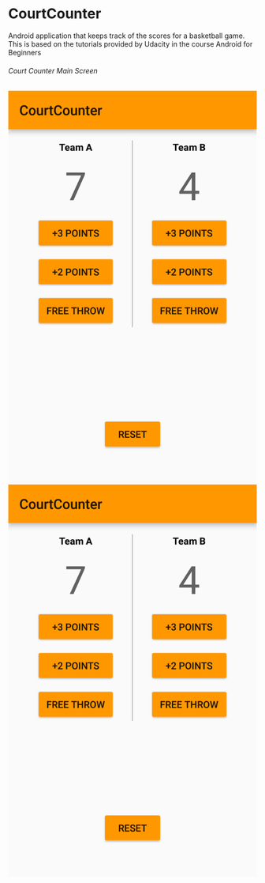 # CourtCounter
Android application that keeps track of the scores for a basketball game. This is based on the tutorials provided by Udacity in the course Android for Beginners

###### Court Counter Main Screen
![alt tag](https://github.com/pascalhow/CourtCounter/blob/master/CourtCounter.png) 
<img src="https://github.com/pascalhow/CourtCounter/blob/master/CourtCounter.png" alt="alt text" style="width:100;height:300">
